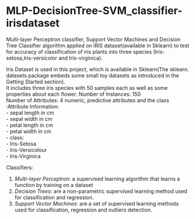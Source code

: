 # MLP-DecisionTree-SVM_classifier-irisdataset
 Multi-layer Perceptron classifier, Support Vector Machines and Decision Tree Classifier algorithm applied on IRIS dataset(available in Sklearn) to test for accuracy of classification of iris plants into three species (Iris-setosa,Iris-versicolor and Iris-virginica).

Iris Dataset is used in this project, which is available in Sklearn(The sklearn. datasets package embeds some small toy datasets as introduced in the Getting Started section).  
It includes three iris species with 50 samples each as well as some properties about each flower.
Number of Instances: 150  
Number of Attributes: 4 numeric, predictive attributes and the class  
    :Attribute Information:  
        - sepal length in cm  
        - sepal width in cm  
        - petal length in cm  
        - petal width in cm  
        - class:  
                - Iris-Setosa  
                - Iris-Versicolour  
                - Iris-Virginica  
                
Classifiers:  
1) *Multi-layer Perceptron*: a supervised learning algorithm that learns a function by training on a dataset  
2) *Decision Trees*: are a non-parametric supervised learning method used for classification and regression.    
3) *Support Vector Machines*: are a set of supervised learning methods used for classification, regression and outliers detection.  

